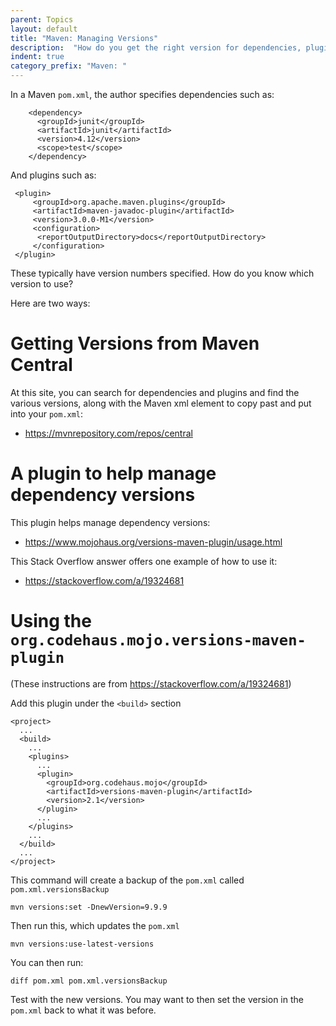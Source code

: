 ```yaml
---
parent: Topics
layout: default
title: "Maven: Managing Versions"
description:  "How do you get the right version for dependencies, plugins, etc."
indent: true
category_prefix: "Maven: "
---
```


In a Maven `pom.xml`, the author specifies dependencies such as:

```
    <dependency>
      <groupId>junit</groupId>
      <artifactId>junit</artifactId>
      <version>4.12</version>
      <scope>test</scope>
    </dependency>
```

And plugins such as:

```
 <plugin>
	 <groupId>org.apache.maven.plugins</groupId>
	 <artifactId>maven-javadoc-plugin</artifactId>
	 <version>3.0.0-M1</version>
	 <configuration>
	  <reportOutputDirectory>docs</reportOutputDirectory>
	 </configuration>
 </plugin>
```

These typically have version numbers specified.  How do you know which version to use?

Here are two ways:

# Getting Versions from Maven Central

At this site, you can search for dependencies and plugins and find the various versions, along with the Maven xml element to copy past and
put into your `pom.xml`:

* <https://mvnrepository.com/repos/central>

# A plugin to help manage dependency versions

This plugin helps manage dependency versions:

* <https://www.mojohaus.org/versions-maven-plugin/usage.html>

This Stack Overflow answer offers one example of how to use it:

* <https://stackoverflow.com/a/19324681>

# Using the `org.codehaus.mojo.versions-maven-plugin`

(These instructions are from <https://stackoverflow.com/a/19324681>)

Add this plugin under the `<build>` section

```
<project>
  ...
  <build>
    ...
    <plugins>
      ...
      <plugin>
        <groupId>org.codehaus.mojo</groupId>
        <artifactId>versions-maven-plugin</artifactId>
        <version>2.1</version>
      </plugin>
      ...
    </plugins>
    ...
  </build>
  ...
</project>
```

This command will create a backup of the `pom.xml` called `pom.xml.versionsBackup`

```
mvn versions:set -DnewVersion=9.9.9
```

Then run this, which updates the `pom.xml`

```
mvn versions:use-latest-versions
```

You can then run:

```
diff pom.xml pom.xml.versionsBackup
```

Test with the new versions.  You may want to then set the version in the `pom.xml` back to what it was before.
